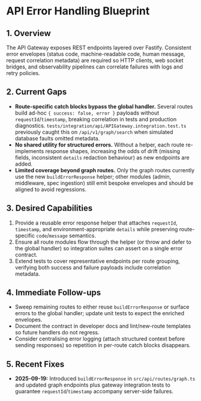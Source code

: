 # API Error Handling Blueprint

## 1. Overview
The API Gateway exposes REST endpoints layered over Fastify. Consistent error envelopes (status code, machine-readable code, human message, request correlation metadata) are required so HTTP clients, web socket bridges, and observability pipelines can correlate failures with logs and retry policies.

## 2. Current Gaps
- **Route-specific catch blocks bypass the global handler.** Several routes build ad-hoc `{ success: false, error }` payloads without `requestId`/`timestamp`, breaking correlation in tests and production diagnostics. `tests/integration/api/APIGateway.integration.test.ts` previously caught this on `/api/v1/graph/search` when simulated database faults omitted metadata.
- **No shared utility for structured errors.** Without a helper, each route re-implements response shapes, increasing the odds of drift (missing fields, inconsistent `details` redaction behaviour) as new endpoints are added.
- **Limited coverage beyond graph routes.** Only the graph routes currently use the new `buildErrorResponse` helper; other modules (admin, middleware, spec ingestion) still emit bespoke envelopes and should be aligned to avoid regressions.

## 3. Desired Capabilities
1. Provide a reusable error response helper that attaches `requestId`, `timestamp`, and environment-appropriate `details` while preserving route-specific `code`/`message` semantics.
2. Ensure all route modules flow through the helper (or throw and defer to the global handler) so integration suites can assert on a single error contract.
3. Extend tests to cover representative endpoints per route grouping, verifying both success and failure payloads include correlation metadata.

## 4. Immediate Follow-ups
- Sweep remaining routes to either reuse `buildErrorResponse` or surface errors to the global handler; update unit tests to expect the enriched envelopes.
- Document the contract in developer docs and lint/new-route templates so future handlers do not regress.
- Consider centralising error logging (attach structured context before sending responses) so repetition in per-route catch blocks disappears.

## 5. Recent Fixes
- **2025-09-19:** Introduced `buildErrorResponse` in `src/api/routes/graph.ts` and updated graph endpoints plus gateway integration tests to guarantee `requestId`/`timestamp` accompany server-side failures.
